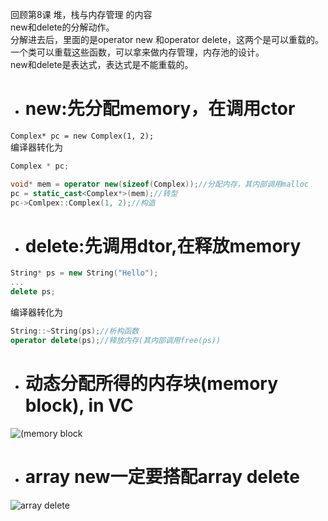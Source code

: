 回顾第8课 堆，栈与内存管理 的内容  
new和delete的分解动作。  
分解进去后，里面的是operator new 和operator delete，这两个是可以重载的。  
一个类可以重载这些函数，可以拿来做内存管理，内存池的设计。  
new和delete是表达式，表达式是不能重载的。  

- # new:先分配memory，在调用ctor
`Complex* pc = new Complex(1, 2);`  
编译器转化为
```c++
Complex * pc;

void* mem = operator new(sizeof(Complex));//分配内存，其内部调用malloc
pc = static_cast<Complex*>(mem);//转型
pc->Comlpex::Complex(1, 2);//构造
```

- # delete:先调用dtor,在释放memory
```c++
String* ps = new String("Hello");
...
delete ps;
```
编译器转化为
```c++
String::~String(ps);//析构函数
operator delete(ps);//释放内存(其内部调用free(ps))
```

- # 动态分配所得的内存块(memory block), in VC
![(memory block](https://github.com/havenow/my-C-plus-plus/blob/master/C%2B%2B%E9%9D%A2%E5%90%91%E5%AF%B9%E8%B1%A1%E5%BC%80%E5%8F%91/images/memory%20block%20in%20vc.png)

- # array new一定要搭配array delete
![array delete](https://github.com/havenow/my-C-plus-plus/blob/master/C%2B%2B%E9%9D%A2%E5%90%91%E5%AF%B9%E8%B1%A1%E5%BC%80%E5%8F%91/images/array%20delete.png)
